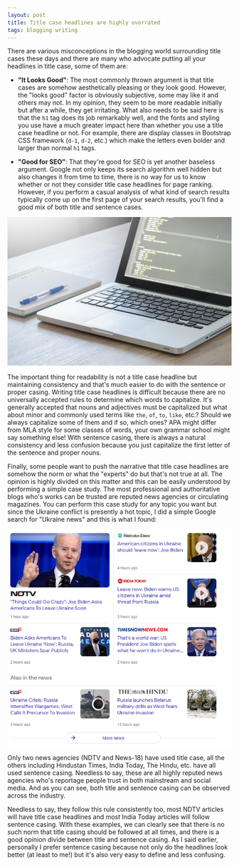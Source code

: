 ```yaml
---
layout: post
title: Title case headlines are highly overrated
tags: blogging writing
---
```


There are various misconceptions in the blogging world surrounding title cases these days and there are many who advocate putting all your headlines in title case, some of them are:

- **"It Looks Good"**: The most commonly thrown argument is that title cases are somehow aesthetically pleasing or they look good. However, the "looks good" factor is obviously subjective, some may like it and others may not. In my opinion, they seem to be more readable initially but after a while, they get irritating. What also needs to be said here is that the `h1` tag does its job remarkably well, and the fonts and styling you use have a much greater impact here than whether you use a title case headline or not. For example, there are display classes in Bootstrap CSS framework (`d-1`, `d-2`, etc.) which make the letters even bolder and larger than normal `h1` tags.

- **"Good for SEO"**: That they're good for SEO is yet another baseless argument. Google not only keeps its search algorithm well hidden but also changes it from time to time, there is no way for us to know whether or not they consider title case headlines for page ranking. However, if you perform a casual analysis of what kind of search results typically come up on the first page of your search results, you'll find a good mix of both title and sentence cases.

![desk](/uploads/code-coding-computer-data-574073.jpg)

The important thing for readability is not a title case headline but maintaining consistency and that's much easier to do with the sentence or proper casing. Writing title case headlines is difficult because there are no universally accepted rules to determine which words to capitalize. It's generally accepted that nouns and adjectives must be capitalized but what about minor and commonly used terms like `the`, `of`, `to`, `like`, etc.? Should we always capitalize some of them and if so, which ones? APA might differ from MLA style for some classes of words, your own grammar school might say something else! With sentence casing, there is always a natural consistency and less confusion because you just capitalize the first letter of the sentence and proper nouns.

Finally, some people want to push the narrative that title case headlines are somehow the norm or what the "experts" do but that's not true at all. The opinion is highly divided on this matter and this can be easily understood by performing a simple case study. The most professional and authoritative blogs who's works can be trusted are reputed news agencies or circulating magazines. You can perform this case study for any topic you want but since the Ukraine conflict is presently a hot topic, I did a simple Google search for "Ukraine news" and this is what I found:

![title-case-headlines-are-overrated](/uploads/title-case-headlines-are-overrated.png)

Only two news agencies (NDTV and News-18) have used title case, all the others including Hindustan Times, India Today, The Hindu, etc. have all used sentence casing. Needless to say, these are all highly reputed news agencies who's reportage people trust in both mainstream and social media. And as you can see, both title and sentence casing can be observed across the industry.

Needless to say, they follow this rule consistently too, most NDTV articles will have title case headlines and most India Today articles will follow sentence casing. With these examples, we can clearly see that there is no such norm that title casing should be followed at all times, and there is a good opinion divide between title and sentence casing. As I said earlier, personally I prefer sentence casing because not only do the headlines look better (at least to me!) but it's also very easy to define and less confusing.